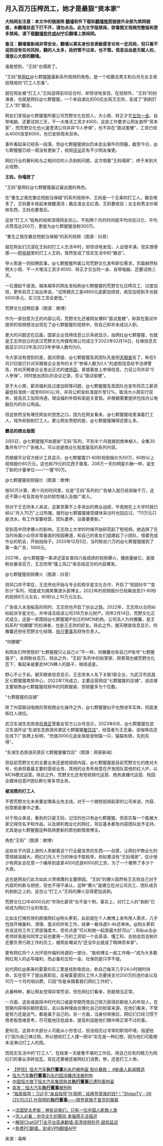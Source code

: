  <!-- 面包屑导航 --> <h2>月入百万压榨员工，她才是最狠“资本家”</h2> <p class="notice"><b>大陆网友注意：本文中的链接除 <a href="https://github.com/bannedbook/fanqiang" >翻墙</a>软件下载和<a href="https://github.com/killgcd/justmysocks/blob/master/README.md">翻墙推荐</a>链接外全部为禁网链接，未翻墙状态下打不开，请勿点击。此为文字版禁闻，欲看图文视频完整版和更多禁闻，请下载<a href="https://github.com/bannedbook/fanqiang">翻墙软件或APP</a>后翻墙上禁闻网。</p><p>备注：翻墙看新闻非常安全，翻墙以真实身份发表敏感言论有一定风险，但只看不说则没有任何风险，翻的人太多，政府管不过来，也不管。信息自由是天赋人权，请放心大胆的翻墙。</b></p>  <div class="entry"> <p>谁能想到，“王妈”也塌房了。</p> <p>“王妈”是<a href="https://www.bannedbook.org/bnews/tag/%e7%bd%91%e7%ba%a2/" class="st_tag internal_tag" rel="tag" title="标签 网红 下的日志">网红</a>@七颗<a href="https://www.bannedbook.org/bnews/tag/%e7%8c%a9%e7%8c%a9/" class="st_tag internal_tag" rel="tag" title="标签 猩猩 下的日志">猩猩</a>最新系列视频的角色，是一个给霸总男主和白月光女主收拾残局的“打工人形象”。</p> <p>就在网友被“打工人”王妈逗得前仰后合时，却惊讶地发现，在视频外，“王妈”的扮演者，也就是网红@七颗猩猩，一个来自湖北的00后女孩王志欣，变成了“剥削打工人”的“霸总。</p> <p>网友们发现@七颗猩猩所属公司荒野文化在招人，大小周、转正才交<a href="https://www.bannedbook.org/bnews/tag/%E4%BA%94%E9%99%A9%E4%B8%80%E9%87%91/" class="st_tag internal_tag" rel="tag" title="标签 五险一金 下的日志">五险一金</a>、自带电脑、还要试岗三天，干一大堆活工资才4000，这些工作要求让网友直呼“资本家”，而荒野文化也火速澄清公司并非“0人参保”，也不存在“面试套梗”，工资已经从4000涨至6000，也已安排周末双休。</p> <p>事件看起来已经告一段落，但@七颗猩猩貌似仍未走出事件的阴霾，截至今日，@七颗猩猩已经一周没有更新了，视频<span class='wp_keywordlink_affiliate'><a href="https://www.bannedbook.org/bnews/comments/" title="新闻评论" target="_blank">评论</a></span>区有不少网友催更。</p> <p>网红行业的暴利和与之相对应的人员剥削问题，这次借着“王妈塌房”，终于来到大众视野。</p> <p><strong>王妈，你塌房了</strong></p> <p>“王妈”是网红@七颗猩猩最近最出圈的角色。</p> <p>在“重生之我在霸总短剧当保姆”的系列视频中，王妈是一个无辜的打工人。霸总喝多了，王妈要半夜起来做醒酒汤；霸总泼女主红酒，王妈要收拾；女主和男主吵架摔东西，王妈也要善后。</p> <p>这些“打工人”视角的视频深得网友欢心，不到两个月的时间就平均浏览过亿，平均点赞高达200万，更是为@七颗猩猩涨粉300万。</p> <p>“重生之我在霸总短剧当保姆”的系列视频（图源：抖音）</p> <p>就在网友们沉浸在王妈的打工人生活中时，却惊讶地发现，人设很丰满，现实很骨感——<a href="https://www.bannedbook.org/bnews/tag/%E7%9F%AD%E8%A7%86%E9%A2%91/" class="st_tag internal_tag" rel="tag" title="标签 短视频 下的日志">短视频</a>里的打工人王妈，竟然变成了现实生活中的“霸总”。</p> <p>导火索是一则招聘启事。@七颗猩猩所属公司荒野文化发布职位需求，页面赫然标明大小周、干一大堆活工资才4000、转正才交五险一金、自带电脑、还要试岗三天。</p>  <p>一石激起千层浪。越来越多的网友发帖称@七颗猩猩的荒野文化压榨员工、过度加班，更有前员工站出来说，“试用期员工是4800元底薪加绩效，疯狂加班到手也就5000多元，实习生工资会更低。”</p> <p>荒野文化招聘启事（图源：微博）</p> <p>作为一家创意为王的内容公司，荒野文化还被网友爆料“面试套梗”，称其在面试中提供的视频想法出现在了@七颗猩猩的视频中，但自己却并未成功入职。</p> <p>更大的问题还在后面，国家企业信用信息公示系统显示，由网红@七颗猩猩，也就是王志欣创立的武汉荒野文化传媒有限公司成立于2022年02月14日，社保信息页面显示2022年及2023年参保人数均为0。</p> <p>令大家没有想到的是，面对质疑，@七颗猩猩及其团队先是把<a href="https://www.bannedbook.org/bnews/tag/%e5%a4%a9%e7%9c%bc%e6%9f%a5/" class="st_tag internal_tag" rel="tag" title="标签 天眼查 下的日志">天眼查</a>告了。称在5月21日就已针对天眼查企业发布的关于“参保人数为0人”的虚假信息给予法律警告，并向天眼查企业发出正式的<a href="https://www.bannedbook.org/bnews/tag/%E5%BE%8B%E5%B8%88%E5%87%BD/" class="st_tag internal_tag" rel="tag" title="标签 律师函 下的日志">律师函</a>，紧接着放上参保信息，力证公司并非“0人参保”。同时放出团队的会议记录，否认“面试偷梗”。</p> <p>至于大小周、薪资福利及过度加班等问题，@七颗猩猩及其团队也宣布将员工薪资最低标准统一提至6000元/月，并将公积金标准提升至12%，取消大小周实行双休，提高员工加班待遇，增设福利年假和家庭关爱假。并根据需要提供包括办公电脑在内的办公用品。</p> <p>但这依然没有堵住网友的悠悠之口，因为在网友看来，@七颗猩猩戏里演着打工人，戏外却剥削打工人。更让网友愤怒的是，@七颗猩猩赚得还那么多。</p> <p><strong>霸总的商业版图</strong></p> <p>3月5日，@七颗猩猩开始更新“王妈”系列，不到半个月就接到商单植入，全集30集共有17个广告植入，可以说是商业化程度最高的系列内容。</p> <p>而根据平台官方统计工具显示，@七颗猩猩21-60秒视频报价为50万，60秒以上视频报价60万元，这也和79元的花西子眉笔、208万一天的明星片酬一样，诞生了新的计量单位——“一猩”60万。</p> <p>@七颗猩猩视频报价（图源：微博）</p> <p>按50万计算，两个月的时间里，仅是“王妈”系列的广告植入就已经突破千万，这还不算小号及其他平台的软性植入及推广收入。</p> <p>但对于王志欣本人来说，这甚至算不上多突出的商业战绩，毕竟她在上大学时就已经以“月入70万”上过热搜。彼时@七颗猩猩接受媒体采访时也回应过，“70万元只是流水，有工作室要经营，团队要养，设备要更新。”</p>  <p>受到高中同学爆火的影响，王志欣上大学的时候开始研究起了短视频。她选择了在当时尚属小众但非常垂直的校园赛道，和自己的舍友们组建起了小团队，借着完成作业的机会，开始拍段子。2020年12月5日，当时粉丝六万的@七颗猩猩接到了第一条广告，1000元。</p> <p>2021年，@七颗猩猩一条讲述室友查四六级成绩的视频爆火，播放量破亿，直接粉丝暴涨百万，王志欣用“撞上风口”来总结这次的内容爆发。</p> <p>@七颗猩猩视频爆火（图源：抖音）</p> <p>但风口并不常在，王志欣也开始与专业机构孚星文化合作，开启了“校园社牛”“变形计”系列，彻底成为搞笑赛道头部博主，2022年的视频报价已经飙涨至21-60秒的视频8万元左右，60秒以上10万元左右。</p> <p>广告收入水涨船高的同时，王志欣也开启了创业之路。2022年，王志欣以合同纠纷起诉孚星文化，并申请冻结该公司316万余元财产。同年2月14日，荒野文化正式成立，这是一家围绕@七颗猩猩IP创立的MCN机构，公司法人为何雅馨，是王妈系列“何娜娜”的扮演者，也是王志欣的好友。除此之外，据天眼查信息显示，何雅馨还担任荒野文化经理、<a href="https://www.bannedbook.org/bnews/tag/%E6%89%A7%E8%A1%8C%E8%91%A3%E4%BA%8B/" class="st_tag internal_tag" rel="tag" title="标签 执行董事 下的日志">执行董事</a>及财务负责人。</p> <p>“何娜娜”</p> <p>和网友们所愤怒的“七颗猩猩只让自己火”不一样，何雅馨也有自己IP账号“七颗猩强子”，全网粉丝百万。除此之外，“王妈”系列中的赵管家、顾景琛也被荒野文化签下，看起来是要走MCN捧人的路子，继续造星。</p> <p>野心不止于此。据天眼查信息显示，王志欣本人名下关联1家企业，为武汉市武昌区七颗猩猩商贸中心，2022年7月成立，主要运营网店“七颗猩猩的店铺”，该店铺主要销售@七颗猩猩视频中的同款服装，但销量多为个位数。</p> <p>“七颗猩猩的店铺”</p> <p>除了内容联动电商的常规商业化操作之外，@七颗猩猩似乎也想进军实体，彻底发挥红人效应。</p> <p>武汉东湖生态旅游<a href="https://www.bannedbook.org/bnews/tag/%E9%A3%8E%E6%99%AF%E5%8C%BA/" class="st_tag internal_tag" rel="tag" title="标签 风景区 下的日志">风景区</a>管委会官方公众号显示，2023年6月，@七颗猩猩在武汉东湖开设“东湖生态旅游风景区七颗猩猩<a href="https://www.bannedbook.org/bnews/tag/%E9%A4%90%E9%A5%AE%E5%BA%97/" class="st_tag internal_tag" rel="tag" title="标签 餐饮店 下的日志">餐饮店</a>”，经营者为王志豪。该咖啡店还在线下广告牌上标明，“充值3000元送金渐层宠物猫一只，猫猫有限，先到先得”。</p> <p>“东湖生态旅游风景区七颗猩猩餐饮店”（图源：网易新闻）</p> <p>但目前荒野文化的主要业务还是短视频内容，@七颗猩猩是目前荒野文化的绝对大号，也承担着最主要的营收业务，其他的业务布局意在开发团队其他的红人IP，以MCN模式运营。除此之外，荒野文化还有短视频代运营、商务直播代运营、校园全媒体创意IP团队孵化等多项业务。</p>  <p><strong>被消费的打工人</strong></p> <p>不管荒野文化未来要走哪条业务主线，对于一个做短视频起家的公司来说，内容、创意都是重中之重。</p> <p>对于观众来说，看到的只是王妈，记住的也只有@七颗猩猩。但其实每一个能被大家记得住名字和作品，以及顺利商业化的网红，背后基本都有内容团队给予支持，尤其是@七颗猩猩这种高频更新的原创剧情类博主。</p> <p>角色“王妈”（图源：微博）</p> <p>这些处于内容上游的人贡献着这个行业最宝贵的东西——创意，让网红IP商业化的雪球越滚越大，网红们月入千万的神话不胜枚举，但如果没有“王妈塌房”，估计很少有网友会在意一个编导到底拿4000还是6000的工资，为了一个梗熬了多少个大夜。</p> <p>这也是网友们此次如此义愤填膺的主要原因。“王妈”的爆火固然有王志欣自己对于内容的判断与把控，但也不得不承认，这种“爆火”是建立在对公司员工、团队成员的剥削之上的，这也让“打工人”王妈的爆火显得更加讽刺。</p> <p>荒野文化口中4000元的“市场化薪资”也不是个例，事实上，对打工人的“剥削”已经成为网红行业的常态。</p> <p>比如主打摊煎饼的颜值网红@狗头萝莉，此前就在个人微博上发布用人需求，几乎包括开摊备料、清理、盘点的所有工作，结果一看待遇3-4k还单休。@狗头萝莉也说这份工作工资低强度大，但优点是“可以和她一起游遍大好河山”；B站up主@老师好我是何同学之前也要用一万的工资招一个会英语、懂工科、会拍会剪会制片还要负责行政工作的员工，被网友嘲讽为“还没毕业就成了精神资本家”。</p> <p>更有网红将个人光环视作福利待遇的一部分。“能和博主一起工作哦～”成为大多数网红用人的必写福利，而必备的五险一金、社保则是只字不提。</p> <p>初代网红@美美的夏夏的员工更是找到电视台，称自己每天几乎24小时随时待命，实在受不了提出离职后，反被夏夏团队工作人员要挟支付200万的违约金以及10万一个月的培训费，只因“你是来跟着我们网红工作的”。</p> <p>此番种种，都让网友觉得异常荒谬，但在网红们看来，则是相当正常。</p> <p>一方面，这些或是踩中时代风口或是早期凭借自己努力获得巨额收入的年轻人，在短期内获得巨额财富后，会以各种理由合理化自己的财富来源，在他们看来，不管是努力还是运气，都是属于自己的。另一方面，当身份转换后，网红们已经习惯于用老板思维思考，尽可能地压低成本、提高利润是他们眼中再正常不过的事。</p> <p>更何况，这其中大部分人可能从小穷苦过，但没经历过寻常的职场环境，指望他们“因为自己淋过雨，所以想给打工人撑一把伞”实在是一种幻想，因为他们可能根本没淋过打工人的雨。</p>  <p>而现实生活中的“打工人”，在结束一天疲惫不堪的工作后，用自己仅有的精力为网红们的事业添砖加瓦，现在还要被还被网红们消费。惨，还是打工人惨。</p> <!--<div id="taboola-mid-1"></div>--><ul class='op-related-articles' title='相关阅读'> <li><a href='https://www.bannedbook.org/bnews/bannedvideo/20240109/1985351.html' target='_blank'>【短信】恒大汽车<b>执行董事</b>刘永灼被拘留 股价暴跌｜ #新唐人新闻精选</a></li> <li><a href='https://www.bannedbook.org/bnews/ssgc/20240109/1985112.html' target='_blank'>恒大汽车<b>执行董事</b>刘永灼因涉嫌违法被刑拘</a></li> <li><a href='https://www.bannedbook.org/bnews/headline/20240108/1984983.html' target='_blank'>中国恒大旗下恒大汽车集团称其<b>执行董事</b>已遭刑事拘留</a></li> <li><a href='https://www.bannedbook.org/bnews/finance/20240108/1984927.html' target='_blank'>突发：恒大汽车<b>执行董事</b>被刑拘</a></li> <li><a href='https://www.bannedbook.org/bnews/sohnews/20221101/1805073.html' target='_blank'>“独家报导！习近平“亲自指导”叶简明：给拜登家族的钱?！”ShitaoTV - 06 (31/10/22) 叶简明的<b>执行董事</b>——拜登家族于普京的掮客</a></li> </ul> <ul class="texttj"> <li>🔥<a href="https://www.bannedbook.org/bnews/ssgc/20230219/1850782.html" target="_blank">法国犹太老板：神告诉我们，只有一位中国人能救人类</a></li> <li>🔥<a href="https://www.bannedbook.org/bnews/comments/20220220/1694796.html" target="_blank">华人必看：中华文化的飓风 幸福感无法描述</a></li> <li>🔥<a href="https://github.com/bannedbook/fanqiang/wiki/V2ray%E6%9C%BA%E5%9C%BA" target="_blank">解锁ChatGPT|全平台高速翻墙:高清视频秒开,超低延迟</a></li> <li>🔥<a href="https://github.com/bannedbook/fanqiang/wiki/%E7%A6%81%E9%97%BB%E7%BD%91%E5%AE%89%E5%8D%93%E7%BF%BB%E5%A2%99%E6%96%B0%E9%97%BBAPP" target="_blank">免费PC翻墙、安卓VPN翻墙APP</a></li> </ul><p class="src-info">来源：毒眸 </p><a name='sharetosocial'></a> <div style="margin-bottom:5px;padding-bottom:5px;clear:both"> <div id="archive-pix-1" class="banner-ads"> <!-- AuctionX Display platform tag START --> <div id="27602x728x90x621x_ADSLOT1" clicktrack="%%CLICK_URL_ESC%%"></div>  <!-- AuctionX Display platform tag END --> </div> <div id="archive-pix-2" class="banner-ads"> <!-- AuctionX Display platform tag START --> <div id="27556x300x250x621x_ADSLOT1" clicktrack="%%CLICK_URL_ESC%%" style="margin:0 auto;text-align:center"></div>  <!-- AuctionX Display platform tag END --> </div> </div>  <div id="archive-pix-1" class="banner-ads"> <!-- AuctionX Display platform tag START --> <div id="27603x728x90x621x_ADSLOT1" clicktrack="%%CLICK_URL_ESC%%"></div>  <!-- AuctionX Display platform tag END --> </div> </div><!--END ENTRY--> 